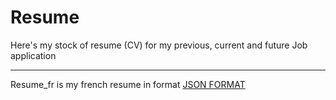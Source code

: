 # Resume
Here's my stock of resume (CV) for my previous, current and future Job application

---

Resume_fr is my french resume in format [JSON FORMAT](https://jsonresume.org/)
